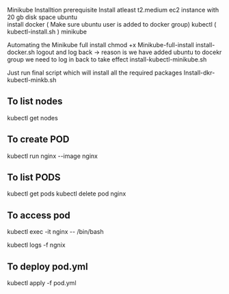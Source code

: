 Minikube Installtion prerequisite
    Install atleast t2.medium ec2 instance with 20 gb disk space ubuntu  
    install
        docker ( Make sure ubuntu user is added to docker group)
        kubectl ( kubectl-install.sh )
        minikube

Automating the Minikube full install
chmod +x Minikube-full-install
install-docker.sh
logout and log back -> reason is we have added ubuntu to docekr group we need to log in back to take effect
install-kubectl-minikube.sh

Just run final script which will install all the required packages
Install-dkr-kubectl-minkb.sh

## To list nodes ##
kubectl get nodes

## To create POD ##
kubectl run nginx --image nginx

## To list PODS ##
kubectl get pods
kubectl delete pod nginx

## To access pod ##
kubectl exec -it nginx -- /bin/bash


kubectl logs -f ngnix

## To deploy pod.yml ##
kubectl apply -f pod.yml
